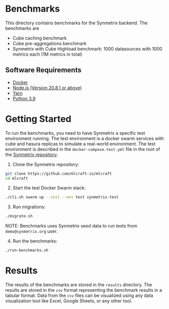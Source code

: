 # Benchmarks

This directory contains benchmarks for the Synmetrix backend. The benchmarks are

- Cube caching benchmark
- Cube pre-aggregations benchmark
- Synmetrix with Cube Highload benchmark: 1000 datasources with 1000 metrics each (1M metrics in total)

## Software Requirements

- [Docker](https://docs.docker.com/install)
- [Node.js (Version 20.8.1 or above)](https://nodejs.org/en/download/)
- [Yarn](https://yarnpkg.com/getting-started/install)
- [Python 3.9](https://www.python.org/downloads/)

# Getting Started

To run the benchmarks, you need to have Synmetrix a specific test environment running. 
The test environment is a docker swarm services with cube and hasura replicas to simulate a real-world environment. 
The test environment is described in the `docker-compose.test.yml` file in the root of the [Synmetrix repository](https://github.com/mlcraft-io/mlcraft/blob/main/docker-compose.test.yml).

1. Clone the Synmetrix repository:

```bash
git clone https://github.com/mlcraft-io/mlcraft
cd mlcraft
```

2. Start the test Docker Swarm stack:

```bash
./cli.sh swarm up --init --env test synmetrix-test
```

3. Run migrations:

```bash
./migrate.sh
```

NOTE: Benchmarks uses Synmetrix seed data to run tests from `demo@synmetrix.org` user.

4. Run the benchmarks:

```bash
./run-benchmarks.sh
```

# Results

The results of the benchmarks are stored in the `results` directory. The results are stored in the `csv` format representing the benchmark results in a tabular format.
Data from the `csv` files can be visualized using any data visualization tool like Excel, Google Sheets, or any other tool.

